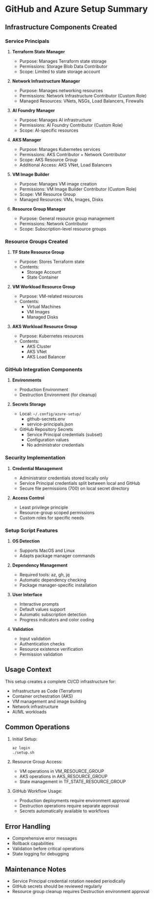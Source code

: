 # GitHub and Azure Setup Summary

## Infrastructure Components Created

### Service Principals
1. **Terraform State Manager**
   - Purpose: Manages Terraform state storage
   - Permissions: Storage Blob Data Contributor
   - Scope: Limited to state storage account

2. **Network Infrastructure Manager**
   - Purpose: Manages networking resources
   - Permissions: Network Infrastructure Contributor (Custom Role)
   - Managed Resources: VNets, NSGs, Load Balancers, Firewalls

3. **AI Foundry Manager**
   - Purpose: Manages AI infrastructure
   - Permissions: AI Foundry Contributor (Custom Role)
   - Scope: AI-specific resources

4. **AKS Manager**
   - Purpose: Manages Kubernetes services
   - Permissions: AKS Contributor + Network Contributor
   - Scope: AKS Resource Group
   - Additional Access: AKS VNet, Load Balancers

5. **VM Image Builder**
   - Purpose: Manages VM image creation
   - Permissions: VM Image Builder Contributor (Custom Role)
   - Scope: VM Resource Group
   - Managed Resources: VMs, Images, Disks

6. **Resource Group Manager**
   - Purpose: General resource group management
   - Permissions: Network Contributor
   - Scope: Subscription-level resource groups

### Resource Groups Created
1. **TF State Resource Group**
   - Purpose: Stores Terraform state
   - Contents: 
     - Storage Account
     - State Container

2. **VM Workload Resource Group**
   - Purpose: VM-related resources
   - Contents:
     - Virtual Machines
     - VM Images
     - Managed Disks

3. **AKS Workload Resource Group**
   - Purpose: Kubernetes resources
   - Contents:
     - AKS Cluster
     - AKS VNet
     - AKS Load Balancer

### GitHub Integration Components
1. **Environments**
   - Production Environment
   - Destruction Environment (for cleanup)

2. **Secrets Storage**
   - Local: `~/.config/azure-setup/`
     - github-secrets.env
     - service-principals.json
   - GitHub Repository Secrets
     - Service Principal credentials (subset)
     - Configuration values
     - No administrator credentials

### Security Implementation
1. **Credential Management**
   - Administrator credentials stored locally only
   - Service Principal credentials split between local and GitHub
   - Secure file permissions (700) on local secret directory

2. **Access Control**
   - Least privilege principle
   - Resource-group scoped permissions
   - Custom roles for specific needs

### Setup Script Features
1. **OS Detection**
   - Supports MacOS and Linux
   - Adapts package manager commands

2. **Dependency Management**
   - Required tools: az, gh, jq
   - Automatic dependency checking
   - Package manager-specific installation

3. **User Interface**
   - Interactive prompts
   - Default values support
   - Automatic subscription detection
   - Progress indicators and color coding

4. **Validation**
   - Input validation
   - Authentication checks
   - Resource existence verification
   - Permission validation

## Usage Context
This setup creates a complete CI/CD infrastructure for:
- Infrastructure as Code (Terraform)
- Container orchestration (AKS)
- VM management and image building
- Network infrastructure
- AI/ML workloads

## Common Operations
1. Initial Setup:
   ```bash
   az login
   ./setup.sh
   ```

2. Resource Group Access:
   - VM operations in VM_RESOURCE_GROUP
   - AKS operations in AKS_RESOURCE_GROUP
   - State management in TF_STATE_RESOURCE_GROUP

3. GitHub Workflow Usage:
   - Production deployments require environment approval
   - Destruction operations require separate approval
   - Secrets automatically available to workflows

## Error Handling
- Comprehensive error messages
- Rollback capabilities
- Validation before critical operations
- State logging for debugging

## Maintenance Notes
- Service Principal credential rotation needed periodically
- GitHub secrets should be reviewed regularly
- Resource group cleanup requires Destruction environment approval